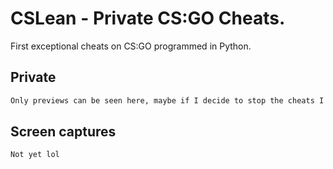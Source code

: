 # CSLean - Private CS:GO Cheats.


First exceptional cheats on CS:GO programmed in Python.

## Private


```txt
Only previews can be seen here, maybe if I decide to stop the cheats I will publish it here.
```

## Screen captures

```txt
Not yet lol
